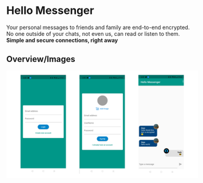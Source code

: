 # Hello Messenger

Your personal messages to friends and family are end-to-end encrypted. No one outside of your chats, not even us, can read or listen to them.
**Simple and secure connections, right away**
## Overview/Images

![](images/im2.png)

